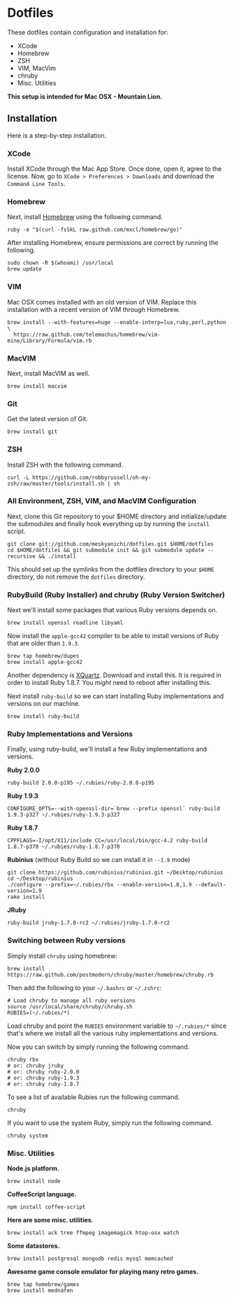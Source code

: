 # Dotfiles

These dotfiles contain configuration and installation for:

* XCode
* Homebrew
* ZSH
* VIM, MacVim
* chruby
* Misc. Utilities

**This setup is intended for Mac OSX - Mountain Lion.**

## Installation

Here is a step-by-step installation.

### XCode

Install XCode through the Mac App Store. Once done, open it, agree to the license. Now, go to `XCode > Preferences > Downloads` and download the `Command Line Tools`.

### Homebrew

Next, install [Homebrew](http://mxcl.github.com/homebrew/) using the following command.

    ruby -e "$(curl -fsSkL raw.github.com/mxcl/homebrew/go)"

After installing Homebrew, ensure permissions are correct by running the following.

    sudo chown -R $(whoami) /usr/local
    brew update

### VIM

Mac OSX comes installed with an old version of VIM. Replace this installation with a recent version of VIM through Homebrew.

    brew install --with-features=huge --enable-interp=lua,ruby,perl,python \
      https://raw.github.com/telemachus/homebrew/vim-mine/Library/Formula/vim.rb

### MacVIM

Next, install MacVIM as well.

    brew install macvim

### Git

Get the latest version of Git.

    brew install git

### ZSH

Install ZSH with the following command.

    curl -L https://github.com/robbyrussell/oh-my-zsh/raw/master/tools/install.sh | sh

### All Environment, ZSH, VIM, and MacVIM Configuration

Next, clone this Git repository to your $HOME directory and initialize/update the submodules and finally hook everything up by running the `install` script.

    git clone git://github.com/meskyanichi/dotfiles.git $HOME/dotfiles
    cd $HOME/dotfiles && git submodule init && git submodule update --recursive && ./install

This should set up the symlinks from the dotfiles directory to your `$HOME` directory, do not remove the `dotfiles` directory.

### RubyBuild (Ruby Installer) and chruby (Ruby Version Switcher)

Next we'll install some packages that various Ruby versions depends on.

    brew install openssl readline libyaml

Now install the `apple-gcc42` compiler to be able to install versions of Ruby that are older than `1.9.3`.

    brew tap homebrew/dupes
    brew install apple-gcc42

Another dependency is [XQuartz](http://xquartz.macosforge.org/downloads/SL/XQuartz-2.7.4.dmg). Download and install this. It is required in order to install Ruby 1.8.7. You *might* need to reboot after installing this.

Next install `ruby-build` so we can start installing Ruby implementations and versions on our machine.

    brew install ruby-build

### Ruby Implementations and Versions

Finally, using ruby-build, we'll install a few Ruby implementations and versions.

**Ruby 2.0.0**

    ruby-build 2.0.0-p195 ~/.rubies/ruby-2.0.0-p195

**Ruby 1.9.3**

    CONFIGURE_OPTS=--with-openssl-dir=`brew --prefix openssl` ruby-build 1.9.3-p327 ~/.rubies/ruby-1.9.3-p327

**Ruby 1.8.7**

    CPPFLAGS=-I/opt/X11/include CC=/usr/local/bin/gcc-4.2 ruby-build 1.8.7-p370 ~/.rubies/ruby-1.8.7-p370

**Rubinius** (without Ruby Build so we can install it in `--1.9` mode)

    git clone https://github.com/rubinius/rubinius.git ~/Desktop/rubinius
    cd ~/Desktop/rubinius
    ./configure --prefix=~/.rubies/rbx --enable-version=1.8,1.9 --default-version=1.9
    rake install

**JRuby**

    ruby-build jruby-1.7.0-rc2 ~/.rubies/jruby-1.7.0-rc2

### Switching between Ruby versions

Simply install `chruby` using homebrew:

    brew install https://raw.github.com/postmodern/chruby/master/homebrew/chruby.rb

Then add the following to your `~/.bashrc` or `~/.zshrc`:

    # Load chruby to manage all ruby versions
    source /usr/local/share/chruby/chruby.sh
    RUBIES=(~/.rubies/*)

Load chruby and point the `RUBIES` environment variable to `~/.rubies/*` since that's where we install all the various ruby implementations and versions.

Now you can switch by simply running the following command.

    chruby rbx
    # or: chruby jruby
    # or: chruby ruby-2.0.0
    # or: chruby ruby-1.9.3
    # or: chruby ruby-1.8.7

To see a list of available Rubies run the following command.

    chruby

If you want to use the system Ruby, simply run the following command.

    chruby system

### Misc. Utilities

**Node.js platform.**

    brew install node

**CoffeeScript language.**

    npm install coffee-script

**Here are some misc. utilities.**

    brew install ack tree ffmpeg imagemagick htop-osx watch

**Some datastores.**

    brew install postgresql mongodb redis mysql memcached

**Awesome game console emulator for playing many retro games.**

    brew tap homebrew/games
    brew install mednafen

